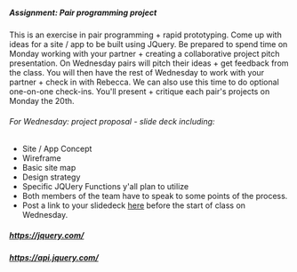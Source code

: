 ##### Assignment: Pair programming project
This is an exercise in pair programming + rapid prototyping. Come up with ideas for a site / app to be built using JQuery. Be prepared to spend time on Monday working with your partner + creating a collaborative project pitch presentation. On Wednesday pairs will pitch their ideas + get feedback from the class. You will then have the rest of Wednesday to work with your partner + check in with Rebecca. We can also use this time to do optional one-on-one check-ins. You'll present + critique each pair's projects on Monday the 20th.
###### For Wednesday: project proposal - slide deck including:
  * Site / App Concept
  * Wireframe
  * Basic site map
  * Design strategy
  * Specific JQUery Functions y'all plan to utilize
  * Both members of the team have to speak to some points of the process.
  * Post a link to your slidedeck [here](https://github.com/rebleo/webDevSpring2020/wiki/Week-11#pair-projects-proposals) before the start of class on Wednesday.

  ##### https://jquery.com/
  ##### https://api.jquery.com/